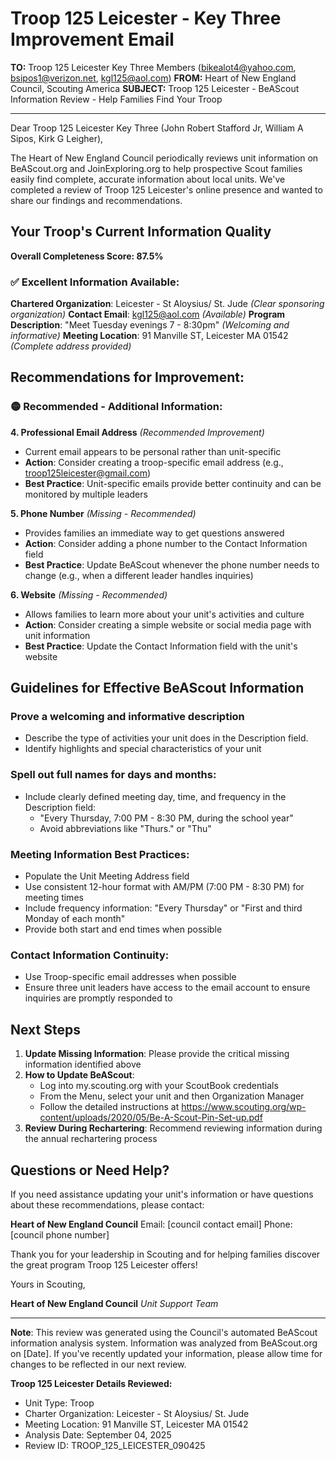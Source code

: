 # Troop 125 Leicester - Key Three Improvement Email

**TO:** Troop 125 Leicester Key Three Members (bikealot4@yahoo.com, bsipos1@verizon.net, kgl125@aol.com)
**FROM:** Heart of New England Council, Scouting America
**SUBJECT:** Troop 125 Leicester - BeAScout Information Review - Help Families Find Your Troop

---

Dear Troop 125 Leicester Key Three (John Robert Stafford Jr, William A Sipos, Kirk G Leigher),

The Heart of New England Council periodically reviews unit information on BeAScout.org and JoinExploring.org to help prospective Scout families easily find complete, accurate information about local units. We've completed a review of Troop 125 Leicester's online presence and wanted to share our findings and recommendations.

## Your Troop's Current Information Quality

**Overall Completeness Score: 87.5%**

### ✅ **Excellent Information Available:**
**Chartered Organization**: Leicester - St Aloysius/ St. Jude *(Clear sponsoring organization)*
**Contact Email**: kgl125@aol.com *(Available)*
**Program Description**: "Meet Tuesday evenings 7 - 8:30pm" *(Welcoming and informative)*
**Meeting Location**: 91 Manville ST, Leicester MA 01542 *(Complete address provided)*

## Recommendations for Improvement:

### 🟡 **Recommended - Additional Information:**

**4. Professional Email Address** *(Recommended Improvement)*
- Current email appears to be personal rather than unit-specific
- **Action**: Consider creating a troop-specific email address (e.g., troop125leicester@gmail.com)
- **Best Practice**: Unit-specific emails provide better continuity and can be monitored by multiple leaders

**5. Phone Number** *(Missing - Recommended)*
- Provides families an immediate way to get questions answered
- **Action**: Consider adding a phone number to the Contact Information field
- **Best Practice**: Update BeAScout whenever the phone number needs to change (e.g., when a different leader handles inquiries)

**6. Website** *(Missing - Recommended)*
- Allows families to learn more about your unit's activities and culture
- **Action**: Consider creating a simple website or social media page with unit information
- **Best Practice**: Update the Contact Information field with the unit's website

## Guidelines for Effective BeAScout Information

### **Prove a welcoming and informative description**
- Describe the type of activities your unit does in the Description field.
- Identify highlights and special characteristics of your unit

### **Spell out full names for days and months:**
- Include clearly defined meeting day, time, and frequency in the Description field:
  - "Every Thursday, 7:00 PM - 8:30 PM, during the school year"
  - Avoid abbreviations like "Thurs." or "Thu"

### **Meeting Information Best Practices:**
- Populate the Unit Meeting Address field
- Use consistent 12-hour format with AM/PM (7:00 PM - 8:30 PM) for meeting times
- Include frequency information: "Every Thursday" or "First and third Monday of each month"
- Provide both start and end times when possible

### **Contact Information Continuity:**
- Use Troop-specific email addresses when possible
- Ensure three unit leaders have access to the email account to ensure inquiries are promptly responded to

## Next Steps

1. **Update Missing Information**: Please provide the critical missing information identified above
2. **How to Update BeAScout**: 
   - Log into my.scouting.org with your ScoutBook credentials
   - From the Menu, select your unit and then Organization Manager
   - Follow the detailed instructions at
     https://www.scouting.org/wp-content/uploads/2020/05/Be-A-Scout-Pin-Set-up.pdf
3. **Review During Rechartering**: Recommend reviewing information during the annual rechartering process

## Questions or Need Help?

If you need assistance updating your unit's information or have questions about these recommendations, please contact:

**Heart of New England Council**
Email: [council contact email]
Phone: [council phone number]

Thank you for your leadership in Scouting and for helping families discover the great program Troop 125 Leicester offers!

Yours in Scouting,

**Heart of New England Council**
*Unit Support Team*

---

**Note**: This review was generated using the Council's automated BeAScout information analysis system. Information was analyzed from BeAScout.org on [Date]. If you've recently updated your information, please allow time for changes to be reflected in our next review.

**Troop 125 Leicester Details Reviewed:**
- Unit Type: Troop
- Charter Organization: Leicester - St Aloysius/ St. Jude
- Meeting Location: 91 Manville ST, Leicester MA 01542
- Analysis Date: September 04, 2025
- Review ID: TROOP_125_LEICESTER_090425